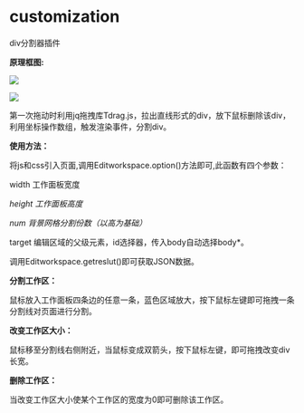 # customization

div分割器插件

**原理框图:**

![](C:\Users\Starry\Desktop\QQ截图20190311060239.jpg)

![](C:\Users\Starry\Desktop\GIF.gif)



第一次拖动时利用jq拖拽库Tdrag.js，拉出直线形式的div，放下鼠标删除该div，利用坐标操作数组，触发渲染事件，分割div。

**使用方法：**

将js和css引入页面,调用Editworkspace.option()方法即可,此函数有四个参数：

width 工作面板宽度

*height 工作面板高度*

*num 背景网格分割份数（以高为基础）*

target 编辑区域的父级元素，id选择器，传入body自动选择body*。

调用Editworkspace.getreslut()即可获取JSON数据。

**分割工作区：**

鼠标放入工作面板四条边的任意一条，蓝色区域放大，按下鼠标左键即可拖拽一条分割线对页面进行分割。

**改变工作区大小：**

鼠标移至分割线右侧附近，当鼠标变成双箭头，按下鼠标左键，即可拖拽改变div长宽。

**删除工作区：**

当改变工作区大小使某个工作区的宽度为0即可删除该工作区。